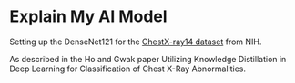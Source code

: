 # Explain My AI Model

Setting up the DenseNet121 for the [ChestX-ray14 dataset](https://www.nih.gov/news-events/news-releases/nih-clinical-center-provides-one-largest-publicly-available-chest-x-ray-datasets-scientific-community) 
from NIH.

As described in the Ho and Gwak paper Utilizing Knowledge Distillation in Deep Learning for Classification of Chest 
X-Ray Abnormalities.